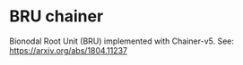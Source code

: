 # BRU chainer
Bionodal Root Unit (BRU) implemented with Chainer-v5.
See: https://arxiv.org/abs/1804.11237
